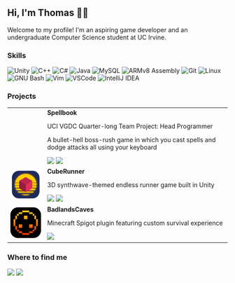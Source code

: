 
## Hi, I'm Thomas 👋😃

Welcome to my profile! I'm an aspiring game developer and an undergraduate Computer Science student at UC Irvine.

### Skills
![Unity](https://img.shields.io/badge/Unity-100000?style=for-the-badge&logo=unity&logoColor=white) ![C++](https://img.shields.io/badge/C%2B%2B-00599C?style=for-the-badge&logo=c%2B%2B&logoColor=white) ![C#](https://img.shields.io/badge/C%23-239120?style=for-the-badge&logo=c-sharp&logoColor=white) ![Java](https://img.shields.io/badge/Java-ED8B00?style=for-the-badge&logo=openjdk&logoColor=white) ![MySQL](https://img.shields.io/badge/MySQL-005C84?style=for-the-badge&logo=mysql&logoColor=white) ![ARMv8 Assembly](https://img.shields.io/badge/ARMv8%20Assembly-4EAA25?style=for-the-badge&logo=arm&logoColor=white)
    ![Git](https://img.shields.io/badge/GIT-E44C30?style=for-the-badge&logo=git&logoColor=white) ![Linux](https://img.shields.io/badge/Linux-FCC624?style=for-the-badge&logo=linux&logoColor=black) ![GNU Bash](https://img.shields.io/badge/GNU%20Bash-4EAA25?style=for-the-badge&logo=GNU%20Bash&logoColor=white) ![Vim](https://img.shields.io/badge/VIM-%2311AB00.svg?&style=for-the-badge&logo=vim&logoColor=white)  ![VSCode](https://img.shields.io/badge/VSCode-0078D4?style=for-the-badge&logo=visual%20studio%20code&logoColor=white) ![IntelliJ IDEA](https://img.shields.io/badge/IntelliJ_IDEA-000000.svg?style=for-the-badge&logo=intellij-idea&logoColor=white)
  

### Projects

<table>
<tr>
<td>
<!-- <img src="" width="125"/> -->
</td>
<td>
<strong>Spellbook</strong>
<br>
<p>UCI VGDC Quarter-long Team Project: Head Programmer</p>
<p>A bullet-hell boss-rush game in which you cast spells and dodge attacks all using your keyboard</p>
<a href="https://kingben.itch.io/spellbook"><img src="https://img.shields.io/badge/Itch.io-FA5C5C?style=for-the-badge&logo=itchdotio&logoColor=white"/></a>
<a href="https://github.com/BenWargowski/Spellbook"><img src="https://img.shields.io/badge/repository-1d295b?style=for-the-badge&logo=github&logoColor=white" /></a>
</td>
</tr>
<tr>
<td>
<img src="https://github.com/PoorgrammerDev/CubeRunner/raw/media/rounded.png" width="125"/>
</td>
<td>
<strong>CubeRunner</strong>
<br>
<p>3D synthwave-themed endless runner game built in Unity</p>
<a href="https://poorgrammerdev.github.io/cuberunner/"><img src="https://img.shields.io/badge/webpage-e12d5a?style=for-the-badge&logo=github-pages&logoColor=white"/></a>
<a href="https://github.com/PoorgrammerDev/CubeRunner"><img src="https://img.shields.io/badge/repository-1d295b?style=for-the-badge&logo=github&logoColor=white" /></a>
</td>
</tr>
<tr>
<td>
<img src="https://github.com/PoorgrammerDev/BadlandsCaves/raw/media/logo-rounded.png" width="125"/>
</td>
<td>
<strong>BadlandsCaves</strong>
<br>
<p>Minecraft Spigot plugin featuring custom survival experience</p>
<a href="https://github.com/PoorgrammerDev/BadlandsCaves"><img src="https://img.shields.io/badge/repository-f97d11?style=for-the-badge&logo=github&logoColor=white" /></a>
</td>
</tr>
</table>


### Where to find me
[![](https://img.shields.io/badge/LinkedIn-0077B5?style=for-the-badge&logo=linkedin&logoColor=white)](https://www.linkedin.com/)  [![](https://img.shields.io/badge/Itch.io-FA5C5C?style=for-the-badge&logo=itchdotio&logoColor=white)](https://poorgrammer.itch.io/)

<!-- [![](https://img.shields.io/badge/website-000000?style=for-the-badge&logo=About.me&logoColor=white)](https://poorgrammerdev.github.io/) -->
